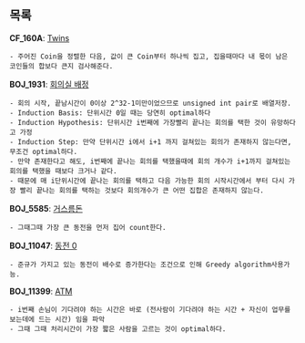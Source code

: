 목록
-----

**CF_160A**: [Twins](https://codeforces.com/contest/160/problem/A)
```
- 주어진 Coin을 정렬한 다음, 값이 큰 Coin부터 하나씩 집고, 집을때마다 내 몫이 남은 코인들의 합보다 큰지 검사해준다.
```

**BOJ_1931**: [회의실 배정](https://www.acmicpc.net/problem/1931)
```
- 회의 시작, 끝남시간이 0이상 2^32-1미만이었으므로 unsigned int pair로 배열저장.
- Induction Basis: 단위시간 0일 때는 당연히 optimal하다
- Induction Hypothesis: 단위시간 i번째에 가장빨리 끝나는 회의를 택한 것이 유망하다고 가정
- Induction Step: 만약 단위시간 i에서 i+1 까지 걸쳐있는 회의가 존재하지 않는다면, 무조건 optimal하다.
- 만약 존재한다고 해도, i번째에 끝나는 회의를 택했을때에 회의 개수가 i+1까지 걸쳐있는 회의를 택했을 때보다 크거나 같다.
- 때문에 매 i단위시간에 끝나는 회의를 택하고 다음 가능한 회의 시작시간에서 부터 다시 가장 빨리 끝나는 회의를 택하는 것보다 회의개수가 큰 어떤 집합은 존재하지 않는다.
```

**BOJ_5585**: [거스름돈](https://www.acmicpc.net/problem/5585)
```
- 그때그때 가장 큰 동전을 먼저 집어 count한다.
```

**BOJ_11047**: [동전 0](https://www.acmicpc.net/problem/11047)
```
- 준규가 가지고 있는 동전이 배수로 증가한다는 조건으로 인해 Greedy algorithm사용가능.
```

**BOJ_11399**: [ATM](https://www.acmicpc.net/problem/11399)
```
- i번째 손님이 기다려야 하는 시간은 바로 (전사람이 기다려야 하는 시간 + 자신이 업무를 보는데에 드는 시간) 임을 파악
- 그때 그때 처리시간이 가장 짧은 사람을 고르는 것이 optimal하다.
```


